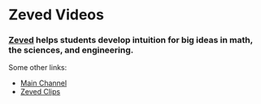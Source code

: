 # Zeved Videos

### [Zeved](https://zeved.org) helps students develop intuition for big ideas in math, the sciences, and engineering.

Some other links:
* [Main Channel](https://www.youtube.com/channel/UC0dnuYW1-BKqBLBBC3E_diA)
* [Zeved Clips](https://www.youtube.com/channel/UCAqd9mfuA6qM0M-ixJHGAZw)
